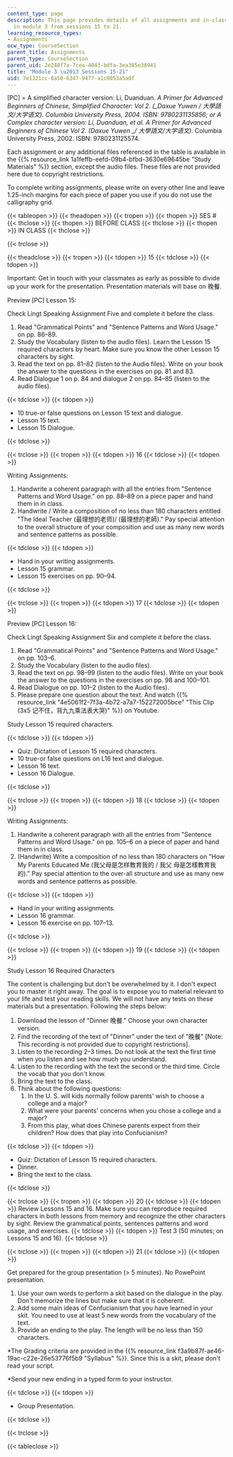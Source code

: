 ```yaml
---
content_type: page
description: This page provides details of all assignments and in-class activities
  in module 3 from sessions 15 to 21.
learning_resource_types:
- Assignments
ocw_type: CourseSection
parent_title: Assignments
parent_type: CourseSection
parent_uid: 2e248f7a-7cea-4043-bdfa-3ea385e38941
title: "Module 3 \u2013 Sessions 15-21"
uid: 7e1321cc-0a50-6347-9477-a1c8053a5a0f
---
```


\[PC\] = A simplified character version: Li, Duanduan. _A Primer for Advanced Beginners of Chinese, Simplified Character: Vol 2. (__Daxue Yuwen / 大學語文/大学语文)._ Columbia University Press, 2004. ISBN: 9780231135856; or A Complex character version: Li, Duanduan, et al. _A Primer for Advanced Beginners of Chinese Vol 2._ (_Daxue Yuwen_ __/ 大學語文/大学语文_)_. Columbia University Press, 2002. ISBN: 9780231125574.

Each assignment or any additional files referenced in the table is available in the {{% resource_link 1a1feffb-eefd-09b4-bfbd-3630e69645be "Study Materials" %}} section, except the audio files. These files are not provided here due to copyright restrictions.

To complete writing assignments, please write on every other line and leave 1.25-inch margins for each piece of paper you use if you do not use the calligraphy grid.

{{< tableopen >}}
{{< theadopen >}}
{{< tropen >}}
{{< thopen >}}
SES #
{{< thclose >}}
{{< thopen >}}
BEFORE CLASS
{{< thclose >}}
{{< thopen >}}
IN CLASS
{{< thclose >}}

{{< trclose >}}

{{< theadclose >}}
{{< tropen >}}
{{< tdopen >}}
15
{{< tdclose >}}
{{< tdopen >}}


Important: Get in touch with your classmates as early as possible to divide up your work for the presentation. Presentation materials will base on 晚餐.

Preview \[PC\] Lesson 15:

Check Lingt Speaking Assignment Five and complete it before the class.

1.  Read "Grammatical Points" and "Sentence Patterns and Word Usage." on pp. 86–89.
2.  Study the Vocabulary (listen to the audio files). Learn the Lesson 15 required characters by heart. Make sure you know the other Lesson 15 characters by sight.
3.  Read the text on pp. 81–82 (listen to the Audio files). Write on your book the answer to the questions in the exercises on pp. 81 and 83.
4.  Read Dialogue 1 on p. 84 and dialogue 2 on pp. 84–85 (listen to the audio files).


{{< tdclose >}}
{{< tdopen >}}


*   10 true-or false questions on Lesson 15 text and dialogue.
*   Lesson 15 text.
*   Lesson 15 Dialogue.


{{< tdclose >}}

{{< trclose >}}
{{< tropen >}}
{{< tdopen >}}
16
{{< tdclose >}}
{{< tdopen >}}


Writing Assignments:

1.  Handwrite a coherent paragraph with all the entries from "Sentence Patterns and Word Usage." on pp. 88–89 on a piece paper and hand them in in class.
2.  Handwrite / Write a composition of no less than 180 characters entitled "The Ideal Teacher (最理想的老师)/ (最理想的老師)." Pay special attention to the overall structure of your composition and use as many new words and sentence patterns as possible.


{{< tdclose >}}
{{< tdopen >}}


*   Hand in your writing assignments.
*   Lesson 15 grammar.
*   Lesson 15 exercises on pp. 90–94.


{{< tdclose >}}

{{< trclose >}}
{{< tropen >}}
{{< tdopen >}}
17
{{< tdclose >}}
{{< tdopen >}}


Preview \[PC\] Lesson 16:

Check Lingt Speaking Assignment Six and complete it before the class.

1.  Read "Grammatical Points" and "Sentence Patterns and Word Usage." on pp. 103–6.
2.  Study the Vocabulary (listen to the audio files).
3.  Read the text on pp. 98–99 (listen to the audio files). Write on your book the answer to the questions in the exercises on pp. 98 and 100–101.
4.  Read Dialogue on pp. 101–2 (listen to the Audio files).
5.  Please prepare one question about the text. And watch {{% resource_link "4e5061f2-7f3a-4b72-a7a7-152272005bce" "This Clip (3x5 记不住，背九九乘法表大哭)" %}} on Youtube.

Study Lesson 15 required characters.




{{< tdclose >}}
{{< tdopen >}}


*   Quiz: Dictation of Lesson 15 required characters.
*   10 true-or false questions on L16 text and dialogue.
*   Lesson 16 text.
*   Lesson 16 Dialogue.


{{< tdclose >}}

{{< trclose >}}
{{< tropen >}}
{{< tdopen >}}
18
{{< tdclose >}}
{{< tdopen >}}


Writing Assignments:

1.  Handwrite a coherent paragraph with all the entries from "Sentence Patterns and Word Usage." on pp. 105–6 on a piece of paper and hand them in in class.
2.  (Handwrite) Write a composition of no less than 180 characters on "How My Parents Educated Me (我父母是怎样教育我的 / 我父 母是怎樣教育我的)." Pay special attention to the over-all structure and use as many new words and sentence patterns as possible.


{{< tdclose >}}
{{< tdopen >}}


*   Hand in your writing assignments.
*   Lesson 16 grammar.
*   Lesson 16 exercise on pp. 107–13.


{{< tdclose >}}

{{< trclose >}}
{{< tropen >}}
{{< tdopen >}}
19
{{< tdclose >}}
{{< tdopen >}}


Study Lesson 16 Required Characters

The content is challenging but don't be overwhelmed by it. I don't expect you to master it right away. The goal is to expose you to material relevant to your life and test your reading skills. We will not have any tests on these materials but a presentation. Following the steps below:

1.  Download the lesson of "Dinner 晚餐." Choose your own character version.
2.  Find the recording of the text of "Dinner" under the text of "晚餐" \[Note: This recording is not provided due to copyright restrictions\].
3.  Listen to the recording 2–3 times. Do not look at the text the first time when you listen and see how much you understand.
4.  Listen to the recording with the text the second or the third time. Circle the vocab that you don't know.
5.  Bring the text to the class.
6.  Think about the following questions:
    1.  In the U. S. will kids normally follow parents' wish to choose a college and a major?
    2.  What were your parents' concerns when you chose a college and a major?
    3.  From this play, what does Chinese parents expect from their children? How does that play into Confucianism?


{{< tdclose >}}
{{< tdopen >}}


*   Quiz: Dictation of Lesson 15 required characters.
*   Dinner.
*   Bring the text to the class.


{{< tdclose >}}

{{< trclose >}}
{{< tropen >}}
{{< tdopen >}}
20
{{< tdclose >}}
{{< tdopen >}}
Review Lessons 15 and 16. Make sure you can reproduce required characters in both lessons from memory and recognize the other characters by sight. Review the grammatical points, sentences patterns and word usage, and exercises.
{{< tdclose >}}
{{< tdopen >}}
Test 3 (50 minutes; on Lessons 15 and 16).
{{< tdclose >}}

{{< trclose >}}
{{< tropen >}}
{{< tdopen >}}
21
{{< tdclose >}}
{{< tdopen >}}


Get prepared for the group presentation (> 5 minutes). No PowePoint presentation.

1.  Use your own words to perform a skit based on the dialogue in the play. Don't memorize the lines but make sure that it is coherent.
2.  Add some main ideas of Confucianism that you have learned in your skit. You need to use at least 5 new words from the vocabulary of the text.
3.  Provide an ending to the play. The length will be no less than 150 characters.

\*The Grading criteria are provided in the {{% resource_link f3a9b87f-ae46-19ac-c22e-26e53776f5b9 "Syllabus" %}}. Since this is a skit, please don't read your script.

\*Send your new ending in a typed form to your instructor.


{{< tdclose >}}
{{< tdopen >}}


*   Group Presentation.


{{< tdclose >}}

{{< trclose >}}

{{< tableclose >}}